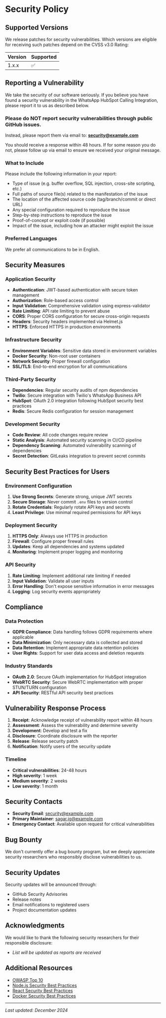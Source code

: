 # Security Policy

## Supported Versions

We release patches for security vulnerabilities. Which versions are eligible for receiving such patches depend on the CVSS v3.0 Rating:

| Version | Supported          |
| ------- | ------------------ |
| 1.x.x   | :white_check_mark: |

## Reporting a Vulnerability

We take the security of our software seriously. If you believe you have found a security vulnerability in the WhatsApp HubSpot Calling Integration, please report it to us as described below.

### Please do NOT report security vulnerabilities through public GitHub issues.

Instead, please report them via email to: **security@example.com**

You should receive a response within 48 hours. If for some reason you do not, please follow up via email to ensure we received your original message.

### What to Include

Please include the following information in your report:

- Type of issue (e.g. buffer overflow, SQL injection, cross-site scripting, etc.)
- Full paths of source file(s) related to the manifestation of the issue
- The location of the affected source code (tag/branch/commit or direct URL)
- Any special configuration required to reproduce the issue
- Step-by-step instructions to reproduce the issue
- Proof-of-concept or exploit code (if possible)
- Impact of the issue, including how an attacker might exploit the issue

### Preferred Languages

We prefer all communications to be in English.

## Security Measures

### Application Security

- **Authentication**: JWT-based authentication with secure token management
- **Authorization**: Role-based access control
- **Input Validation**: Comprehensive validation using express-validator
- **Rate Limiting**: API rate limiting to prevent abuse
- **CORS**: Proper CORS configuration for secure cross-origin requests
- **Headers**: Security headers implemented via Helmet.js
- **HTTPS**: Enforced HTTPS in production environments

### Infrastructure Security

- **Environment Variables**: Sensitive data stored in environment variables
- **Docker Security**: Non-root user containers
- **Network Security**: Proper firewall configuration
- **SSL/TLS**: End-to-end encryption for all communications

### Third-Party Security

- **Dependencies**: Regular security audits of npm dependencies
- **Twilio**: Secure integration with Twilio's WhatsApp Business API
- **HubSpot**: OAuth 2.0 integration following HubSpot security best practices
- **Redis**: Secure Redis configuration for session management

### Development Security

- **Code Review**: All code changes require review
- **Static Analysis**: Automated security scanning in CI/CD pipeline
- **Dependency Scanning**: Automated vulnerability scanning of dependencies
- **Secret Detection**: GitLeaks integration to prevent secret commits

## Security Best Practices for Users

### Environment Configuration

1. **Use Strong Secrets**: Generate strong, unique JWT secrets
2. **Secure Storage**: Never commit `.env` files to version control
3. **Rotate Credentials**: Regularly rotate API keys and secrets
4. **Least Privilege**: Use minimal required permissions for API keys

### Deployment Security

1. **HTTPS Only**: Always use HTTPS in production
2. **Firewall**: Configure proper firewall rules
3. **Updates**: Keep all dependencies and systems updated
4. **Monitoring**: Implement proper logging and monitoring

### API Security

1. **Rate Limiting**: Implement additional rate limiting if needed
2. **Input Validation**: Validate all user inputs
3. **Error Handling**: Don't expose sensitive information in error messages
4. **Logging**: Log security events appropriately

## Compliance

### Data Protection

- **GDPR Compliance**: Data handling follows GDPR requirements where applicable
- **Data Minimization**: Only necessary data is collected and stored
- **Data Retention**: Implement appropriate data retention policies
- **User Rights**: Support for user data access and deletion requests

### Industry Standards

- **OAuth 2.0**: Secure OAuth implementation for HubSpot integration
- **WebRTC Security**: Secure WebRTC implementation with proper STUN/TURN configuration
- **API Security**: RESTful API security best practices

## Vulnerability Response Process

1. **Receipt**: Acknowledge receipt of vulnerability report within 48 hours
2. **Assessment**: Assess the vulnerability and determine severity
3. **Development**: Develop and test a fix
4. **Disclosure**: Coordinate disclosure with the reporter
5. **Release**: Release security patch
6. **Notification**: Notify users of the security update

### Timeline

- **Critical vulnerabilities**: 24-48 hours
- **High severity**: 1 week
- **Medium severity**: 2 weeks
- **Low severity**: 1 month

## Security Contacts

- **Security Email**: security@example.com
- **Primary Maintainer**: sagar.jg@example.com
- **Emergency Contact**: Available upon request for critical vulnerabilities

## Bug Bounty

We don't currently offer a bug bounty program, but we deeply appreciate security researchers who responsibly disclose vulnerabilities to us.

## Security Updates

Security updates will be announced through:

- GitHub Security Advisories
- Release notes
- Email notifications to registered users
- Project documentation updates

## Acknowledgments

We would like to thank the following security researchers for their responsible disclosure:

- *List will be updated as reports are received*

## Additional Resources

- [OWASP Top 10](https://owasp.org/www-project-top-ten/)
- [Node.js Security Best Practices](https://nodejs.org/en/docs/guides/security/)
- [React Security Best Practices](https://snyk.io/blog/10-react-security-best-practices/)
- [Docker Security Best Practices](https://docs.docker.com/engine/security/security/)

---

*Last updated: December 2024*